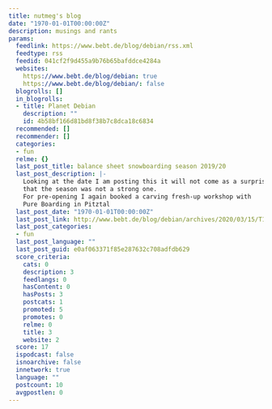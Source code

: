 ```yaml
---
title: nutmeg's blog
date: "1970-01-01T00:00:00Z"
description: musings and rants
params:
  feedlink: https://www.bebt.de/blog/debian/rss.xml
  feedtype: rss
  feedid: 041cf2f9d455a9b76b65bafddce4284a
  websites:
    https://www.bebt.de/blog/debian: true
    https://www.bebt.de/blog/debian/: false
  blogrolls: []
  in_blogrolls:
  - title: Planet Debian
    description: ""
    id: 4b58bf166d81bd8f38b7c8dca18c6834
  recommended: []
  recommender: []
  categories:
  - fun
  relme: {}
  last_post_title: balance sheet snowboarding season 2019/20
  last_post_description: |-
    Looking at the date I am posting this it will not come as a surprise
    that the season was not a strong one.
    For pre-opening I again booked a carving fresh-up workshop with
    Pure Boarding in Pitztal
  last_post_date: "1970-01-01T00:00:00Z"
  last_post_link: http://www.bebt.de/blog/debian/archives/2020/03/15/T12_18_46/index.html
  last_post_categories:
  - fun
  last_post_language: ""
  last_post_guid: e0af063371f85e287632c708adfdb629
  score_criteria:
    cats: 0
    description: 3
    feedlangs: 0
    hasContent: 0
    hasPosts: 3
    postcats: 1
    promoted: 5
    promotes: 0
    relme: 0
    title: 3
    website: 2
  score: 17
  ispodcast: false
  isnoarchive: false
  innetwork: true
  language: ""
  postcount: 10
  avgpostlen: 0
---
```

